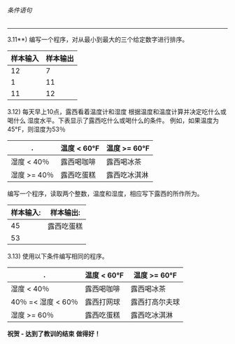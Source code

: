 ###### 条件语句
---

3.11**) 编写一个程序，对从最小到最大的三个给定数字进行排序。

样本输入|样本输出
-|-
12|7
1|11
11|12

3.12) 每天早上10点，露西看着温度计和湿度
根据温度和温度计算并决定吃什么或喝什么
湿度水平。下表显示了露西吃什么或喝什么的条件。
例如，如果温度为45°F，则湿度为53％

.|温度 < 60°F|温度 >= 60°F
-|-|-|
湿度 < 40％|露西喝咖啡|露西喝冰茶
湿度 >= 40％|露西吃蛋糕|露西吃冰淇淋



编写一个程序，读取两个整数，温度和湿度，相应写下露西的所作所为。

样本输入:|样本输出:
-|-
45|露西吃蛋糕
53|


3.13) 使用以下条件编写相同的程序。

.|温度 < 60°F|温度 >= 60°F
-|-|-|
湿度 < 40％|露西喝咖啡|露西喝冰茶
40％ =< 湿度 < 60％|露西打网球|露西打高尔夫球
湿度 >= 60％|露西吃蛋糕|露西吃冰淇淋


**祝贺 - 达到了教训的结束**
**做得好！**
